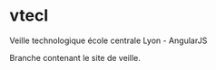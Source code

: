 vtecl
=====

Veille technologique école centrale Lyon - AngularJS


Branche contenant le site de veille.
